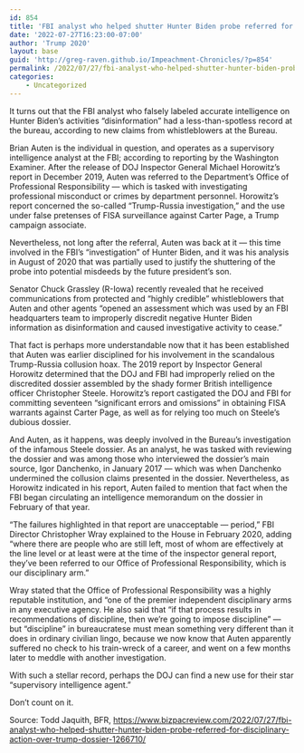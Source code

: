 ```yaml
---
id: 854
title: 'FBI analyst who helped shutter Hunter Biden probe referred for disciplinary action over Trump dossier'
date: '2022-07-27T16:23:00-07:00'
author: 'Trump 2020'
layout: base
guid: 'http://greg-raven.github.io/Impeachment-Chronicles/?p=854'
permalink: /2022/07/27/fbi-analyst-who-helped-shutter-hunter-biden-probe-referred-for-disciplinary-action-over-trump-dossier/
categories:
    - Uncategorized
---
```


It turns out that the FBI analyst who falsely labeled accurate intelligence on Hunter Biden’s activities “disinformation” had a less-than-spotless record at the bureau, according to new claims from whistleblowers at the Bureau.

Brian Auten is the individual in question, and operates as a supervisory intelligence analyst at the FBI; according to reporting by the Washington Examiner. After the release of DOJ Inspector General Michael Horowitz’s report in December 2019, Auten was referred to the Department’s Office of Professional Responsibility — which is tasked with investigating professional misconduct or crimes by department personnel. Horowitz’s report concerned the so-called “Trump-Russia investigation,” and the use under false pretenses of FISA surveillance against Carter Page, a Trump campaign associate.

Nevertheless, not long after the referral, Auten was back at it — this time involved in the FBI’s “investigation” of Hunter Biden, and it was his analysis in August of 2020 that was partially used to justify the shuttering of the probe into potential misdeeds by the future president’s son.

Senator Chuck Grassley (R-Iowa) recently revealed that he received communications from protected and “highly credible” whistleblowers that Auten and other agents “opened an assessment which was used by an FBI headquarters team to improperly discredit negative Hunter Biden information as disinformation and caused investigative activity to cease.”

That fact is perhaps more understandable now that it has been established that Auten was earlier disciplined for his involvement in the scandalous Trump-Russia collusion hoax. The 2019 report by Inspector General Horowitz determined that the DOJ and FBI had improperly relied on the discredited dossier assembled by the shady former British intelligence officer Christopher Steele. Horowitz’s report castigated the DOJ and FBI for committing seventeen “significant errors and omissions” in obtaining FISA warrants against Carter Page, as well as for relying too much on Steele’s dubious dossier.

And Auten, as it happens, was deeply involved in the Bureau’s investigation of the infamous Steele dossier. As an analyst, he was tasked with reviewing the dossier and was among those who interviewed the dossier’s main source, Igor Danchenko, in January 2017 — which was when Danchenko undermined the collusion claims presented in the dossier. Nevertheless, as Horowitz indicated in his report, Auten failed to mention that fact when the FBI began circulating an intelligence memorandum on the dossier in February of that year.

“The failures highlighted in that report are unacceptable — period,” FBI Director Christopher Wray explained to the House in February 2020, adding “where there are people who are still left, most of whom are effectively at the line level or at least were at the time of the inspector general report, they’ve been referred to our Office of Professional Responsibility, which is our disciplinary arm.”

Wray stated that the Office of Professional Responsibility was a highly reputable institution, and “one of the premier independent disciplinary arms in any executive agency. He also said that “if that process results in recommendations of discipline, then we’re going to impose discipline” — but “discipline” in bureaucratese must mean something very different than it does in ordinary civilian lingo, because we now know that Auten apparently suffered no check to his train-wreck of a career, and went on a few months later to meddle with another investigation.

With such a stellar record, perhaps the DOJ can find a new use for their star “supervisory intelligence agent.”

Don’t count on it.

Source: Todd Jaquith, BFR, https://www.bizpacreview.com/2022/07/27/fbi-analyst-who-helped-shutter-hunter-biden-probe-referred-for-disciplinary-action-over-trump-dossier-1266710/